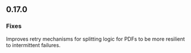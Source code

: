 ## 0.17.0

### Fixes
Improves retry mechanisms for splitting logic for PDFs to be more resilient to intermittent failures.
